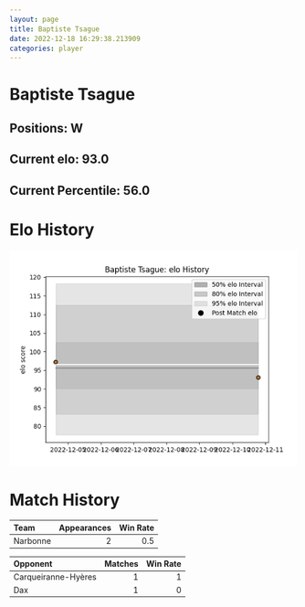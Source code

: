 ```yaml
---  
layout: page  
title: Baptiste Tsague  
date: 2022-12-18 16:29:38.213909  
categories: player  
---
```

# Baptiste Tsague

## Positions: W

## Current elo: 93.0

## Current Percentile: 56.0

# Elo History


![elo history](history_BaptisteTsague.png)
# Match History


| Team     |   Appearances |   Win Rate |
|:---------|--------------:|-----------:|
| Narbonne |             2 |        0.5 |

| Opponent            |   Matches |   Win Rate |
|:--------------------|----------:|-----------:|
| Carqueiranne-Hyères |         1 |          1 |
| Dax                 |         1 |          0 |